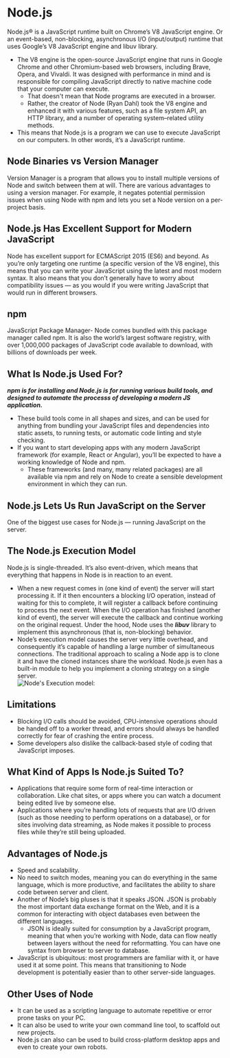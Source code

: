 # Node.js
Node.js® is a JavaScript runtime built on Chrome’s V8 JavaScript engine.  Or an event-based, non-blocking, asynchronous I/O (input/output) runtime that uses Google’s V8 JavaScript engine and libuv library.
- The V8 engine is the open-source JavaScript engine that runs in Google Chrome and other Chromium-based web browsers, including Brave, Opera, and Vivaldi. It was designed with performance in mind and is responsible for compiling JavaScript directly to native machine code that your computer can execute.
  - That doesn't mean that Node programs are executed in a browser.
  - Rather, the creator of Node (Ryan Dahl) took the V8 engine and enhanced it with various features, such as a file system API, an HTTP library, and a number of operating system–related utility methods.
- This means that Node.js is a program we can use to execute JavaScript on our computers. In other words, it’s a JavaScript runtime.  

## Node Binaries vs Version Manager
 Version Manager is a program that allows you to install multiple versions of Node and switch between them at will. There are various advantages to using a version manager. For example, it negates potential permission issues when using Node with npm and lets you set a Node version on a per-project basis.

 ## Node.js Has Excellent Support for Modern JavaScript
 Node has excellent support for ECMAScript 2015 (ES6) and beyond. As you’re only targeting one runtime (a specific version of the V8 engine), this means that you can write your JavaScript using the latest and most modern syntax. It also means that you don’t generally have to worry about compatibility issues — as you would if you were writing JavaScript that would run in different browsers.
 ## npm
 JavaScript Package Manager- Node comes bundled with this package manager called npm.  It is also the world’s largest software registry, with over 1,000,000 packages of JavaScript code available to download, with billions of downloads per week.
 ## What Is Node.js Used For?
 ***npm is for installing and Node.js is for running various build tools, and designed to automate the processs of developing a modern JS application.***
 -  These build tools come in all shapes and sizes, and can be used for anything from bundling your JavaScript files and dependencies into static assets, to running tests, or automatic code linting and style checking.
   - If you want to start developing apps with any modern JavaScript framework (for example, React or Angular), you’ll be expected to have a working knowledge of Node and npm.
     - These frameworks (and many, many related packages) are all available via npm and rely on Node to create a sensible development environment in which they can run.
## Node.js Lets Us Run JavaScript on the Server
One of the biggest use cases for Node.js — running JavaScript on the server.
## The Node.js Execution Model
Node.js is single-threaded. It’s also event-driven, which means that everything that happens in Node is in reaction to an event.
  - When a new request comes in (one kind of event) the server will start processing it. If it then encounters a blocking I/O operation, instead of waiting for this to complete, it will register a callback before continuing to process the next event. When the I/O operation has finished (another kind of event), the server will execute the callback and continue working on the original request. Under the hood, Node uses the ***libuv*** library to implement this asynchronous (that is, non-blocking) behavior.
  - Node’s execution model causes the server very little overhead, and consequently it’s capable of handling a large number of simultaneous connections. The traditional approach to scaling a Node app is to clone it and have the cloned instances share the workload. Node.js even has a built-in module to help you implement a cloning strategy on a single server.  
  ![***Node's Execution model:***](https://dab1nmslvvntp.cloudfront.net/wp-content/uploads/2012/10/1516152673node_event_loop.png)
  ## Limitations
  - Blocking I/O calls should be avoided, CPU-intensive operations should be handed off to a worker thread, and errors should always be handled correctly for fear of crashing the entire process.
  - Some developers also dislike the callback-based style of coding that JavaScript imposes.
  ## What Kind of Apps Is Node.js Suited To?
  - Applications that require some form of real-time interaction or collaboration.  Like chat sites, or apps where you can watch a document being edited live by someone else.
  - Applications where you’re handling lots of requests that are I/O driven (such as those needing to perform operations on a database), or for sites involving data streaming, as Node makes it possible to process files while they’re still being uploaded.
  ## Advantages of Node.js
  - Speed and scalability.
  - No need to switch modes, meaning you can do everything in the same language, which is more productive, and facilitates the ability to share code between server and client.
  - Another of Node’s big pluses is that it speaks JSON. JSON is probably the most important data exchange format on the Web, and it is a common for interacting with object databases even between the different languages.  
    - JSON is ideally suited for consumption by a JavaScript program, meaning that when you’re working with Node, data can flow neatly between layers without the need for reformatting. You can have one syntax from browser to server to database.
- JavaScript is ubiquitous: most programmers are familiar with it, or have used it at some point. This means that transitioning to Node development is potentially easier than to other server-side languages. 
## Other Uses of Node
- It can be used as a scripting language to automate repetitive or error prone tasks on your PC.
- It can also be used to write your own command line tool, to scaffold out new projects.
- Node.js can also can be used to build cross-platform desktop apps and even to create your own robots.